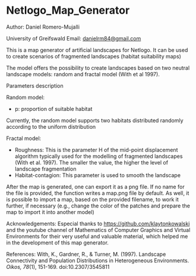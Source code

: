 # Netlogo_Map_Generator

Author: Daniel Romero-Mujalli

University of Greifswald
Email: danielrm84@gmail.com

This is a map generator of artificial landscapes for Netlogo. It can be used to create scenarios of fragmented landscapes (habitat suitability maps)

The model offers the possibility to create landscapes based on two neutral landscape models: random and fractal model (With et al 1997).

Parameters description

Random model:
- p: proportion of suitable habitat

Currently, the random model supports two habitats distributed randomly according to the uniform distribution

Fractal model:
- Roughness:            This is the parameter H of the mid-point displacement algorithm typically used for the modelling of fragmented 
                        landscapes (With et al. 1997).
                        The smaller the value, the higher the level of landscape fragmentation
- Habitat-contagion:    This parameter is used to smooth the landscape


After the map is generated, one can export it as a png file. 
If no name for the file is provided, the function writes a map.png file by default.
As well, it is possible to import a map, based on the provided filename, to work it further, if necessary 
(e.g., change the color of the patches and prepare the map to import it into another model) 

Acknowledgements:
Especial thanks to https://github.com/klaytonkowalski and the
youtube channel of Mathematics of Computer Graphics and Virtual
Environments for their very useful and valuable material, which
helped me in the development of this map generator.

References:
With, K., Gardner, R., & Turner, M. (1997). Landscape Connectivity and Population Distributions in Heterogeneous Environments. <i>Oikos,</i> <i>78</i>(1), 151-169. doi:10.2307/3545811
